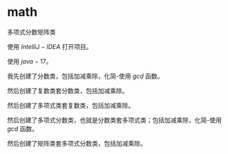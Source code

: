 # math
 
 多项式分数矩阵类

使用 $IntelliJ-IDEA$ 打开项目。

使用 $java-17$。

我先创建了分数类，包括加减乘除，化简-使用 $gcd$ 函数。

然后创建了复数类套分数类，包括加减乘除。

然后创建了多项式类套复数类，包括加减乘除。

然后创建了多项式分数类，也就是分数类套多项式类；包括加减乘除，化简-使用 $gcd$ 函数。

然后创建了矩阵类套多项式分数类，包括加减乘除。
